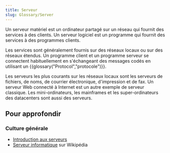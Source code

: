 ```yaml
---
title: Serveur
slug: Glossary/Server
---
```


Un serveur matériel est un ordinateur partagé sur un réseau qui fournit des services à des clients. Un serveur logiciel est un programme qui fournit des services à des programmes clients.

Les services sont généralement fournis sur des réseaux locaux ou sur des réseaux étendus. Un programme client et un programme serveur se connectent habituellement en s'échangeant des messages codés en utilisant un {{glossary("Protocol","protocole")}}.

Les serveurs les plus courants sur les réseaux locaux sont les serveurs de fichiers, de noms, de courrier électronique, d'impression et de fax. Un serveur Web connecté à Internet est un autre exemple de serveur classique. Les mini-ordinateurs, les mainframes et les super-ordinateurs des datacenters sont aussi des serveurs.

## Pour approfondir

### Culture générale

- [Introduction aux serveurs](/fr/Apprendre/Qu_est-ce_qu_un_serveur_web)
- [Serveur informatique](https://fr.wikipedia.org/wiki/Serveur_informatique) sur Wikipédia
